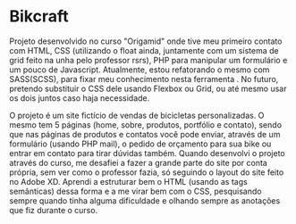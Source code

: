 # Bikcraft

 Projeto desenvolvido no curso "Origamid" onde tive meu primeiro contato com HTML, CSS (utilizando o float ainda, juntamente com um sistema de grid feito na unha pelo professor rsrs), PHP para manipular um formulário e um pouco de Javascript. Atualmente, estou refatorando o mesmo com SASS(SCSS), para fixar meu conhecimento nesta ferramenta . No futuro, pretendo substituir o CSS dele usando Flexbox ou Grid, ou até mesmo usar os dois juntos caso haja necessidade.
 
O projeto é um site fictício de vendas de bicicletas personalizadas. O mesmo tem 5 páginas (home, sobre, produtos, portfólio e contato), sendo que nas páginas de produtos e contatos você pode enviar, através de um formulário (usando PHP mail), o pedido de orçamento para sua bike ou entrar em contato para tirar dúvidas também. Quando desenvolvi o projeto através do curso, me desafiei a fazer a grande parte do site por conta própria, sem ver como o professor fazia, só seguindo o layout do site feito no Adobe XD. Aprendi a estruturar bem o HTML (usando as tags semânticas) dessa forma e a me virar bem com o CSS, pesquisando sempre quando tinha alguma dificuldade e olhando sempre as anotações que fiz durante o curso.   
